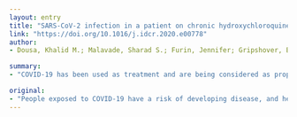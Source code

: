 ```yaml
---
layout: entry
title: "SARS-CoV-2 infection in a patient on chronic hydroxychloroquine therapy: Implications for prophylaxis"
link: "https://doi.org/10.1016/j.idcr.2020.e00778"
author:
- Dousa, Khalid M.; Malavade, Sharad S.; Furin, Jennifer; Gripshover, Barbara; Hatszegi, Marjorie; Hojat, Leila; Saade, Elie; Salata, Robert A.

summary:
- "COVID-19 has been used as treatment and are being considered as prophylaxis. Hydroxychloroquine and chloroquines have been used to treat disease. This calls into question the role of these medications as preventive therapy. Health care workers are at risk at a time when they are badly needed during a health care crisis. The role of the medications as prevention therapy is also at risk."

original:
- "People exposed to COVID-19 have a risk of developing disease, and health care workers are at risk at a time when they are badly needed during a health care crisis. Hydroxychloroquine and chloroquine have been used as treatment and are being considered as prophylaxis. Our patient developed COVID-19 while on hydroxychloroquine and although more work is needed, this calls into question the role of these medications as preventive therapy."
---
```


